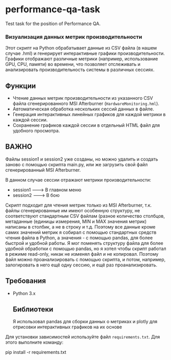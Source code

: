# performance-qa-task
Test task for the position of Performance QA.

### Визуализация данных метрик производительности

Этот скрипт на Python обрабатывает данные из CSV файла (в нашем случае .hml) и генерирует интерактивные графики производительности. Графики отображают различные метрики (например, использование GPU, CPU, памяти) во времени, что позволяет отслеживать и анализировать производительность системы в различных сессиях.


## Функции

- Чтение данных метрик производительности из указанного CSV файла сгенерированного MSI Afterburner (`HardwareMonitoring.hml`).
- Автоматическая обработка нескольких сессий данных в файле.
- Генерация интерактивных линейных графиков для каждой метрики в каждой сессии.
- Сохранение графиков каждой сессии в отдельный HTML файл для удобного просмотра.


## ВАЖНО

Файлы session1 и session2 уже созданы, но можно удалить и создать заново с помощью скрипта main.py,
или же загрузить свой файл сгенерированный MSI Afterburner.

В данном случае сессии отражают метрики производительности:
- session1 ---> В главном меню
- session2 ---> В бою
  
Скрипт подходит для чтения метрик только из MSI Afterburner, т.к. файлы сгенерированные им имеют особенную структуру, не соответствуют стандартным CSV файлам (разное количество столбцов, метаданные (единицы измерения, MIN и MAX значения метрик) написаны в столбик, а не в строку и т.д. Поэтому все данные кроме самих значений метрик я собирал с помощью стандартных средств чтения файла в Python, а значения - с помощью pandas, для более быстрой и удобной работы. Я мог поменять структуру файла для более удобной обработки с помощью pandas, но я хотел чтобы скрипт работал в режиме read-only, никак не изменял файл и не копировал. Поэтому файл можно проанализировать с помощью скрипта, и потом, например, залогировать в него ещё одну сессию, и ещё раз проанализировать. 


## Требования
- Python 3.x
    ## Библиотеки
    Я использовал pandas для сборки данных о метриках и plotly для отрисовки интерактивных графиков на их основе

Для установки зависимостей используйте файл `requirements.txt`. Для этого выполните команду:

pip install -r requirements.txt

